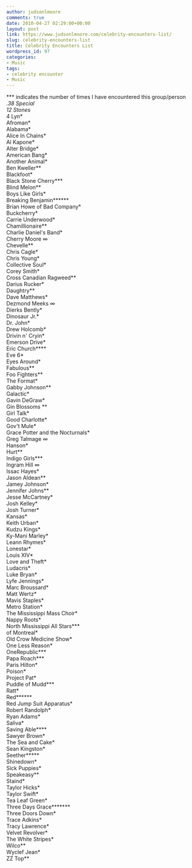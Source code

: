 ```yaml
---
author: judsonlmoore
comments: true
date: 2010-04-27 02:29:00+00:00
layout: post
link: https://www.judsonlmoore.com/celebrity-encounters-list/
slug: celebrity-encounters-list
title: Celebrity Encounters List
wordpress_id: 97
categories:
- Music
tags:
- celebrity encounter
- Music
---
```


*** indicates the number of times I have encountered this group/person  
**.38 Special*  
12 Stones*  
4 Lyn*  
Afroman*  
Alabama*  
Alice In Chains*  
Al Kapone*  
Alter Bridge*  
American Bang*  
Another Animal*  
Ben Kweller**  
Blackfoot*  
Black Stone Cherry***  
Blind Melon**  
Boys Like Girls*  
Breaking Benjamin******  
Brian Howe of Bad Company*  
Buckcherry*  
Carrie Underwood*  
Chamillionaire**  
Charlie Daniel's Band*  
Cherry Moore ∞  
Chevelle**  
Chris Cagle*  
Chris Young*  
Collective Soul*  
Corey Smith*  
Cross Canadian Ragweed**  
Darius Rucker*  
Daughtry**  
Dave Matthews*  
Dezmond Meeks ∞  
Dierks Bently*  
Dinosaur Jr.*  
Dr. John*  
Drew Holcomb*  
Drivin n' Cryin*  
Emerson Drive*  
Eric Church****  
Eve 6*  
Eyes Around*  
Fabulous**  
Foo Fighters**  
The Format*  
Gabby Johnson**  
Galactic*  
Gavin DeGraw*  
Gin Blossoms **  
Girl Talk*  
Good Charlotte*  
Gov't Mule*  
Grace Potter and the Nocturnals*  
Greg Talmage ∞  
Hanson*  
Hurt**  
Indigo Girls***  
Ingram Hill ∞  
Issac Hayes*  
Jason Aldean**  
Jamey Johnson*  
Jennifer Johns**  
Jesse McCartney*  
Josh Kelley*  
Josh Turner*  
Kansas*  
Keith Urban*  
Kudzu Kings*  
Ky-Mani Marley*  
Leann Rhymes*  
Lonestar*  
Louis XIV*  
Love and Theft*  
Ludacris*  
Luke Bryan*  
Lyfe Jennings*  
Marc Broussard*  
Matt Wertz*  
Mavis Staples*  
Metro Station*  
The Mississippi Mass Choir*  
Nappy Roots*  
North Mississippi All Stars***  
of Montreal*  
Old Crow Medicine Show*  
One Less Reason*  
OneRepublic***  
Papa Roach***  
Paris Hilton*  
Poison*  
Project Pat*  
Puddle of Mudd***  
Ratt*  
Red******  
Red Jump Suit Apparatus*  
Robert Randolph*  
Ryan Adams*  
Saliva*  
Saving Able****  
Sawyer Brown*  
The Sea and Cake*  
Sean Kingston*  
Seether*****  
Shinedown*  
Sick Puppies*  
Speakeasy**  
Staind*  
Taylor Hicks*  
Taylor Swift*  
Tea Leaf Green*  
Three Days Grace*******  
Three Doors Down*  
Trace Adkins*  
Tracy Lawrence*  
Velvet Revolver*  
The White Stripes*  
Wilco**  
Wyclef Jean*  
ZZ Top**
